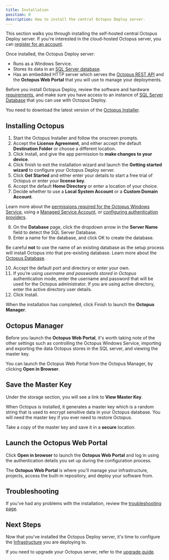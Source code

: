 ```yaml
---
title: Installation
position: 0
description: How to install the central Octopus Deploy server.
---
```


This section walks you through installing the self-hosted central Octopus Deploy server. If you're interested in the cloud-hosted Octopus server, you can [register for an account](https://octopus.com/account/register).

Once installed, the Octopus Deploy server:

- Runs as a Windows Service.
- Stores its data in an [SQL Server database](/docs/installation/sql-server-database.md).
- Has an embedded HTTP server which serves the [Octopus REST API](/docs/api-and-integration/api/index.md) and the  **Octopus Web Portal** that you will use to manage your deployments.

Before you install Octopus Deploy, review the software and hardware [requirements](/docs/installation/requirements.md), and make sure you have access to an instance of [SQL Server Database](/docs/installation/sql-server-database.md) that you can use with Octopus Deploy.

You need to download the latest version of the [Octopus Installer](/docs/installation/downloads.md).

## Installing Octopus

1. Start the Octopus Installer and follow the onscreen prompts.
2. Accept the **License Agreement**, and either accept the default **Destination Folder** or choose a different location.
3. Click Install, and give the app permission to **make changes to your device**.
4. Click finish to exit the installation wizard and launch the **Getting started wizard** to configure your Octopus Deploy server.
5. Click **Get Started** and either enter your details to start a free trial of Octopus or enter your **license key**.
6. Accept the default **Home Directory** or enter a location of your choice.
7. Decide whether to use a **Local System Account** or a **Custom Domain Account**.

  Learn more about the [permissions required for the Octopus Windows Service](/docs/installation/permissions-required-for-the-octopus-windows-service.md), using a [Managed Service Account](/docs/installation/managed-service-account.md), or [configuring authentication providers](/docs/administration/authentication/authentication-providers/index.md).

8. On the **Database** page, click the dropdown arrow in the **Server Name** field to detect the SQL Server Database.
9. Enter a name for the database, and click OK to create the database.

  Be careful **not** to use the name of an existing database as the setup process will install Octopus into that pre-existing database. Learn more about the [Octopus Database](/docs/administration/octopus-database/index.md).

10. Accept the default port and directory or enter your own.
11. If you’re using *username and passwords stored in Octopus* authentication mode, enter the username and password that will be used for the Octopus administrator. If you are using active directory, enter the active directory user details.
12. Click Install.

When the installation has completed, click Finish to launch the **Octopus Manager**.

## Octopus Manager

Before you launch the **Octopus Web Portal**, it's worth taking note of the other settings such as controlling the Octopus Windows Service, importing and exporting the data Octopus stores in the SQL server, and viewing the master key.

You can launch the Octopus Web Portal from the Octopus Manager, by clicking **Open in Browser**.

## Save the Master Key

Under the storage section, you will see a link to **View Master Key**.

When Octopus is installed, it generates a master key which is a random string that is used to encrypt sensitive data in your Octopus database. You will need the master key if you ever need to restore Octopus.

Take a copy of the master key and save it in a **secure** location.

## Launch the Octopus Web Portal

Click **Open in browser** to launch the **Octopus Web Portal** and log in using the authentication details you set up during the configuration process.

The **Octopus Web Portal**  is where you'll manage your infrastructure, projects, access the built-in repository, and deploy your software from.

## Troubleshooting

If you've had any problems with the installation, review the [troubleshooting page](/docs/installation/troubleshooting.md).

## Next Steps

Now that you've installed the Octopus Deploy server, it's time to configure the [Infrastructure](/docs/infrastructure/index.md) you are deploying to.

If you need to upgrade your Octopus server, refer to the [upgrade guide](/docs/administration/upgrading/index.md).
